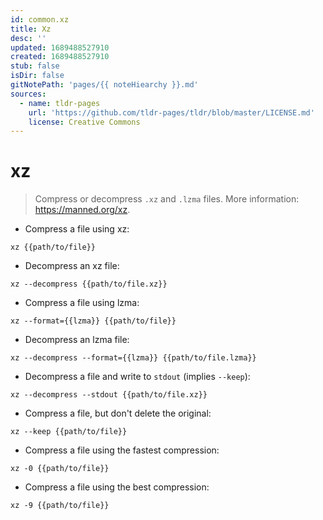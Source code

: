 ```yaml
---
id: common.xz
title: Xz
desc: ''
updated: 1689488527910
created: 1689488527910
stub: false
isDir: false
gitNotePath: 'pages/{{ noteHiearchy }}.md'
sources:
  - name: tldr-pages
    url: 'https://github.com/tldr-pages/tldr/blob/master/LICENSE.md'
    license: Creative Commons
---
```

# xz

> Compress or decompress `.xz` and `.lzma` files.
> More information: <https://manned.org/xz>.

- Compress a file using xz:

`xz {{path/to/file}}`

- Decompress an xz file:

`xz --decompress {{path/to/file.xz}}`

- Compress a file using lzma:

`xz --format={{lzma}} {{path/to/file}}`

- Decompress an lzma file:

`xz --decompress --format={{lzma}} {{path/to/file.lzma}}`

- Decompress a file and write to `stdout` (implies `--keep`):

`xz --decompress --stdout {{path/to/file.xz}}`

- Compress a file, but don't delete the original:

`xz --keep {{path/to/file}}`

- Compress a file using the fastest compression:

`xz -0 {{path/to/file}}`

- Compress a file using the best compression:

`xz -9 {{path/to/file}}`

